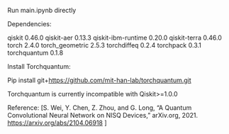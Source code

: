 Run main.ipynb directly

Dependencies:

qiskit                        0.46.0
qiskit-aer                    0.13.3
qiskit-ibm-runtime            0.20.0
qiskit-terra                  0.46.0
torch                         2.4.0
torch_geometric               2.5.3
torchdiffeq                   0.2.4
torchpack                     0.3.1
torchquantum                  0.1.8

Install Torchquantum:

Pip install git+https://github.com/mit-han-lab/torchquantum.git

Torchquantum is currently incompatible with Qiskit>=1.0.0

Reference:
[S. Wei, Y. Chen, Z. Zhou, and G. Long, “A Quantum Convolutional Neural Network on NISQ Devices,” arXiv.org, 2021. https://arxiv.org/abs/2104.06918 ]
